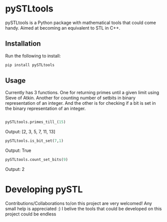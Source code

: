 # pySTLtools

pySTLtools is a Python package with mathematical tools that could come handy.
Aimed at becoming an equivalent to STL in C++.

## Installation

Run the following to install:
```python
pip install pySTLtools
```

## Usage

Currently has 3 functions. 
One for returning primes until a given limit using Sieve of Atkin.
Another for counting number of setbits in binary representation of an integer.
And the other is for checking if a bit is set in the binary representation of an integer. 

```python

pySTLtools.primes_till_(15)
```
Output: [2, 3, 5, 7, 11, 13]

```python
pySTLtools.is_bit_set(7,1)
```
Output: True

```python
pySTLtools.count_set_bits(9)
```
Output: 2


# Developing pySTL

Contributions/Collaborations to/on this project are very welcomed! Any small help is appreciated :)
I belive the tools that could be developed on this project could be endless

